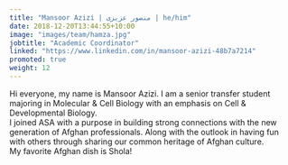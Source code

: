 ```yaml
---
title: "Mansoor Azizi | منصور عزیزی | he/him"
date: 2018-12-20T13:44:55+10:00
image: "images/team/hamza.jpg"
jobtitle: "Academic Coordinator"
linked: "https://www.linkedin.com/in/mansoor-azizi-48b7a7214"
promoted: true
weight: 12
---
```

Hi everyone, my name is Mansoor Azizi. I am a senior transfer student majoring in Molecular & Cell Biology with an emphasis on Cell & Developmental Biology.
</br>
 I joined ASA with a purpose in building strong connections with the new generation of Afghan professionals. Along with the outlook in having fun with others through sharing our common heritage of Afghan culture. 
</br>
My favorite Afghan dish is Shola!

